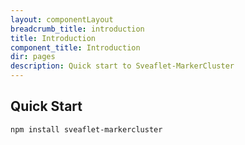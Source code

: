 ```yaml
---
layout: componentLayout
breadcrumb_title: introduction
title: Introduction
component_title: Introduction
dir: pages
description: Quick start to Sveaflet-MarkerCluster
---
```


## Quick Start

```bash
npm install sveaflet-markercluster
```
